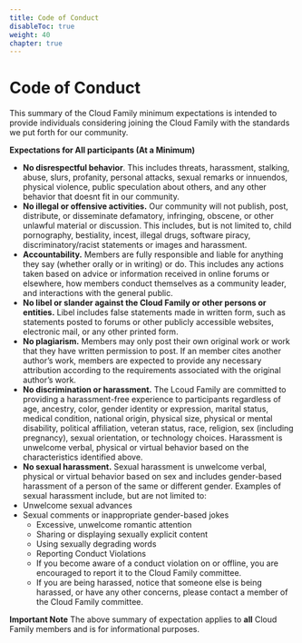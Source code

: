 ```yaml
---
title: Code of Conduct
disableToc: true
weight: 40
chapter: true
---
```


# **Code of Conduct**

This summary of the Cloud Family minimum expectations is intended to provide individuals considering joining the Cloud Family with the standards we put forth for our community.

**Expectations for All participants (At a Minimum)**

+ **No disrespectful behavior**. This includes threats, harassment, stalking, abuse, slurs, profanity, personal attacks, sexual remarks or innuendos, physical violence, public speculation about others, and any other behavior that doesnt fit in our community.
+ **No illegal or offensive activities.** Our community will not publish, post, distribute, or disseminate defamatory, infringing, obscene, or other unlawful material or discussion. This includes, but is not limited to, child pornography, bestiality, incest, illegal drugs, software piracy, discriminatory/racist statements or images and harassment.
+ **Accountability.** Members are fully responsible and liable for anything they say (whether orally or in writing) or do. This includes any actions taken based on advice or information received in online forums or elsewhere, how members conduct themselves as a community leader, and interactions with the general public.
+ **No libel or slander against the Cloud Family or other persons or entities.** Libel includes false statements made in written form, such as statements posted to forums or other publicly accessible websites, electronic mail, or any other printed form.
+ **No plagiarism.** Members may only post their own original work or work that they have written permission to post. If an member cites another author’s work, members are expected to provide any necessary attribution according to the requirements associated with the original author’s work.
+ **No discrimination or harassment.** The Lcoud Family are committed to providing a harassment-free experience to participants regardless of age, ancestry, color, gender identity or expression, marital status, medical condition, national origin, physical size, physical or mental disability, political affiliation, veteran status, race, religion, sex (including pregnancy), sexual orientation, or technology choices. Harassment is unwelcome verbal, physical or virtual behavior based on the characteristics identified above.
+ **No sexual harassment.** Sexual harassment is unwelcome verbal, physical or virtual behavior based on sex and includes gender-based harassment of a person of the same or different gender. Examples of sexual harassment include, but are not limited to:
+ Unwelcome sexual advances
+ Sexual comments or inappropriate gender-based jokes
  - Excessive, unwelcome romantic attention
  - Sharing or displaying sexually explicit content
  - Using sexually degrading words
  - Reporting Conduct Violations
  - If you become aware of a conduct violation on or offline, you are encouraged to report it to the Cloud Family committee.
  - If you are being harassed, notice that someone else is being harassed, or have any other concerns, please contact a member of the Cloud Family committee.


**Important Note**
The above summary of expectation applies to **all** Cloud Family members and is for informational purposes.
